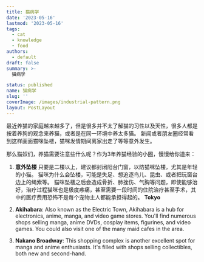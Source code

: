 ```yaml
---
title: 猫病学
date: '2023-05-16'
lastmod: '2023-05-16'
tags:
  - cat
  - knowledge
  - food
authors:
  - default
draft: false
summary: >-
  猫病学

status: published
name: 猫病学
slug: ''
coverImage: /images/industrial-pattern.png
layout: PostLayout
---
```


最近养猫的家庭越来越多了，但是很多并不太了解猫的习性以及天性，很多人都是按着养狗的观念来养猫，或者是在同一环境中养太多猫。
新闻或者朋友圈经常看到这样画面猫咪坠楼，猫咪发情期间离家出走了等等意外发生。

那么猫奴们，养猫需要注意些什么呢？作为3年养猫经验的小圈，慢慢给你道来：
1. **意外坠楼**
只要是二楼以上，建议都封闭阳台门窗，以防猫咪坠楼，尤其是年轻的小猫。
猫咪为什么会坠楼，可能是失足、想追逐鸟儿、昆虫、或者把玩窗台边上的绳索等。
猫咪坠楼之后会造成骨折、肺挫伤、气胸等问题，即使能够治好，治疗过程猫咪也是极度疼痛，甚至需要一段时间的住院治疗甚至手术，其中的医疗费用恐怖不是每个宠物主人都能承担得起的。
**Tokyo**

1. **Akihabara**: Also known as the Electric Town, Akihabara is a hub for electronics, anime, manga, and video game stores. You'll find numerous shops selling manga, anime DVDs, cosplay items, figurines, and video games. You could also visit one of the many maid cafes in the area.

2. **Nakano Broadway**: This shopping complex is another excellent spot for manga and anime enthusiasts. It's filled with shops selling collectibles, both new and second-hand.


